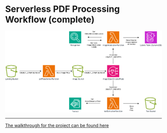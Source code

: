# Serverless PDF Processing Workflow (complete)

![project workflow image](./fullTransformWorkflow.png)

---

[The walkthrough for the project can be found here](https://brainstobytes.com/serverless-pdf-full-pipeline)